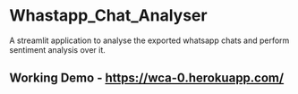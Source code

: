 # Whastapp_Chat_Analyser
A streamlit application to analyse the exported whatsapp chats and perform sentiment analysis over it.
## Working Demo - https://wca-0.herokuapp.com/
